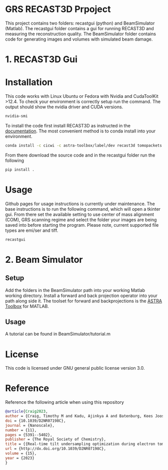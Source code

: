 # GRS RECAST3D Prpoject

This project contains two folders: recastgui (python) and BeamSimulator (Matlab). The recastgui folder contains a gui for running RECAST3D and measuring the reconstruction quality. The BeamSimulator folder contains code for generating images and volumes with simulated beam damage. 


# 1.  RECAST3D Gui
# Installation
This code works with Linux Ubuntu or Fedora with Nvidia and CudaToolKit >12.4. To check your environment is correctly setup run the command. The output should show the nvidia driver and CUDA versions.

```bash
nvidia-smi
```

To install the code first install RECAST3D as instructed in the [documentation](https://cicwi.github.io/RECAST3D/installation_instructions/). The most convenient method is to conda install into your environment. 

```bash
conda install -c cicwi -c astra-toolbox/label/dev recast3d tomopackets slicerecon
```

From there download the source code and in the recastgui folder run the following
```bash
pip install .
```

# Usage
Github pages for usage instructions is currently under maintenance. 
The base instructions is to run the following command, which will open a tkinter gui. From there set the available setting to use center of mass alignment (COM), GRS scanning regime and select the folder your images are being saved into before starting the program. Please note, current supported file types are emi/ser and tiff.

```bash
recastgui
```

# 2.  Beam Simulator

## Setup
 
Add the folders in the BeamSimulator path into your working Matlab working directory. Install a forward and back projection operator into your path along side it. The toolset for forward and backprojections is the [ASTRA Toolbox](https://astra-toolbox.com/downloads/index.html) for MATLAB.

## Usage 

A tutorial can be found in BeamSimulator/tutorial.m

# License

This code is licensed under GNU general public license version 3.0.

# Reference
Reference the following article when using this repository

```bibtex
@article{Craig2023,
author = {Craig, Timothy M and Kadu, Ajinkya A and Batenburg, Kees Joost and Bals, Sara},
doi = {10.1039/D2NR07198C},
journal = {Nanoscale},
number = {11},
pages = {5391--5402},
publisher = {The Royal Society of Chemistry},
title = {{Real-time tilt undersampling optimization during electron tomography of beam sensitive samples using golden ratio scanning and RECAST3D}},
url = {http://dx.doi.org/10.1039/D2NR07198C},
volume = {15},
year = {2023}
}
```